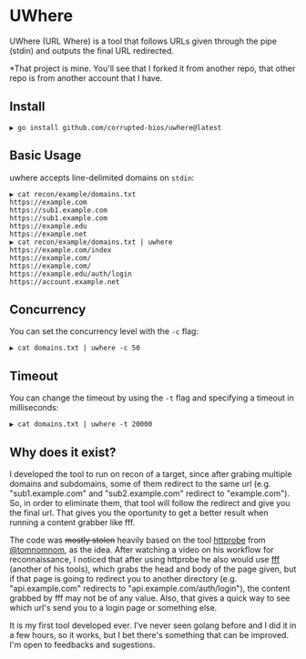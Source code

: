 # UWhere

UWhere (URL Where) is a tool that follows URLs given through the pipe (stdin) and outputs the final URL redirected.

*That project is mine. You'll see that I forked it from another repo, that other repo is from another account that I have.
## Install

```
▶ go install github.com/corrupted-bios/uwhere@latest
```

## Basic Usage

uwhere accepts line-delimited domains on `stdin`:

```
▶ cat recon/example/domains.txt
https://example.com
https://sub1.example.com
https://sub1.example.com
https://example.edu
https://example.net
▶ cat recon/example/domains.txt | uwhere
https://example.com/index
https://example.com/
https://example.com/
https://example.edu/auth/login
https://account.example.net
```

## Concurrency

You can set the concurrency level with the `-c` flag:

```
▶ cat domains.txt | uwhere -c 50
```

## Timeout

You can change the timeout by using the `-t` flag and specifying a timeout in milliseconds:

```
▶ cat domains.txt | uwhere -t 20000
```


## Why does it exist?

I developed the tool to run on recon of a target, since after grabing multiple domains and subdomains, some of them redirect to the same url (e.g. "sub1.example.com" and "sub2.example.com" redirect to "example.com"). So, in order to eliminate them, that tool will follow the redirect and give you the final url. That gives you the oportunity to get a better result when running a content grabber like fff.

The code was ~~mostly stolen~~ heavily based on the tool [httprobe](https://github.com/tomnomnom/httprobe) from [@tomnomnom](https://github.com/tomnomnom), as the idea. After watching a video on his workflow for reconnaissance, I noticed that after using httprobe he also would use [fff](https://github.com/tomnomnom/fff) (another of his tools), which grabs the head and body of the page given, but if that page is going to redirect you to another directory (e.g. "api.example.com" redirects to "api.example.com/auth/login"), the content grabbed by fff may not be of any value. Also, that gives a quick way to see which url's send you to a login page or something else.

It is my first tool developed ever. I've never seen golang before and I did it in a few hours, so it works, but I bet there's something that can be improved. I'm open to feedbacks and sugestions.
